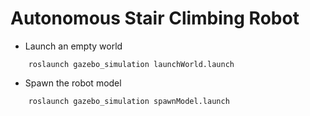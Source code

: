 # Autonomous Stair Climbing Robot

* Launch an empty world
```
    roslaunch gazebo_simulation launchWorld.launch
```

* Spawn the robot model
```
    roslaunch gazebo_simulation spawnModel.launch
```
